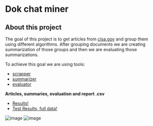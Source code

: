 # Dok chat miner

## About this project
The goal of this project is to get articles from [cisa.gov](https://www.cisa.gov) and group them using different algorithms. After grouping documents we are creating summarization of those groups and then we are evaluating those summarizations.

To achieve this goal we are using tools: 
* [scrapper](./scrapper)
* [summarizer](./summarizer)
* [evaluator](./evaluator)

**Articles, summaries, evaluation and report .csv**
* [Results!](./scrapper/output/clustering_results)
* [Test Results, full data!](./scrapper/output/clustering_results/test-results)

![image](https://github.com/juliuszlosinski/Dok-chat-miner/assets/72278818/ac86453a-d869-4f77-8eda-aababcf63a76)
![image](https://github.com/juliuszlosinski/Dok-chat-miner/assets/72278818/23a0193b-c4a1-46e1-a496-46e56bdbcff6)
